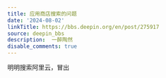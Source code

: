 ```yaml
---
title: 应用商店搜索的问题
date: '2024-08-02'
linkTitle: https://bbs.deepin.org/en/post/275917
source: deepin_bbs
description:  一醉陶然 
disable_comments: true
---
```

明明搜索阿里云，冒出
